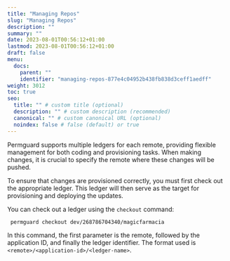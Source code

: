 ```yaml
---
title: "Managing Repos"
slug: "Managing Repos"
description: ""
summary: ""
date: 2023-08-01T00:56:12+01:00
lastmod: 2023-08-01T00:56:12+01:00
draft: false
menu:
  docs:
    parent: ""
    identifier: "managing-repos-877e4c04952b438fb838d3ceff1aedff"
weight: 3012
toc: true
seo:
  title: "" # custom title (optional)
  description: "" # custom description (recommended)
  canonical: "" # custom canonical URL (optional)
  noindex: false # false (default) or true
---
```


Permguard supports multiple ledgers for each remote, providing flexible management for both coding and provisioning tasks. When making changes, it is crucial to specify the remote where these changes will be pushed.

To ensure that changes are provisioned correctly, you must first check out the appropriate ledger. This ledger will then serve as the target for provisioning and deploying the updates.

You can check out a ledger using the `checkout` command:

```bash
 permguard checkout dev/268786704340/magicfarmacia
```

In this command, the first parameter is the remote, followed by the application ID, and finally the ledger identifier. The format used is `<remote>/<application-id>/<ledger-name>`.
